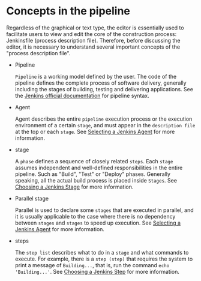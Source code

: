 # Concepts in the pipeline

Regardless of the graphical or text type, the editor is essentially used to facilitate users to view and edit the core of the construction process: Jenkinsfile (process description file). Therefore, before discussing the editor, it is necessary to understand several important concepts of the "process description file".

<!--![]()screenshots-->

- Pipeline

    `Pipeline` is a working model defined by the user. The code of the pipeline defines the complete process of software delivery, generally including the stages of building, testing and delivering applications.
    See the [Jenkins official documentation](https://www.jenkins.io/doc/book/pipeline/jenkinsfile/) for pipeline syntax.

- Agent

    Agent describes the entire `pipeline` execution process or the execution environment of a certain `stage`, and must appear in the `description file` at the top or each `stage`.
    See [Selecting a Jenkins Agent](agent.md) for more information.

- stage

    A `phase` defines a sequence of closely related `steps`. Each `stage` assumes independent and well-defined responsibilities in the entire pipeline.
    Such as "Build", "Test" or "Deploy" phases. Generally speaking, all the actual build process is placed inside `Stages`.
    See [Choosing a Jenkins Stage](https://www.jenkins.io/doc/book/pipeline/#stage) for more information.

- Parallel stage

    Parallel is used to declare some `stages` that are executed in parallel, and it is usually applicable to the case where there is no dependency between `stages` and `stages` to speed up execution.
    See [Selecting a Jenkins Agent](agent.md) for more information.

- steps

    The `step list` describes what to do in a `stage` and what commands to execute. For example, there is a `step (step)` that requires the system to print a message of `Building...`, that is, run the command `echo 'Building...'`.
    See [Choosing a Jenkins Step](https://www.jenkins.io/doc/book/pipeline/#stage) for more information.